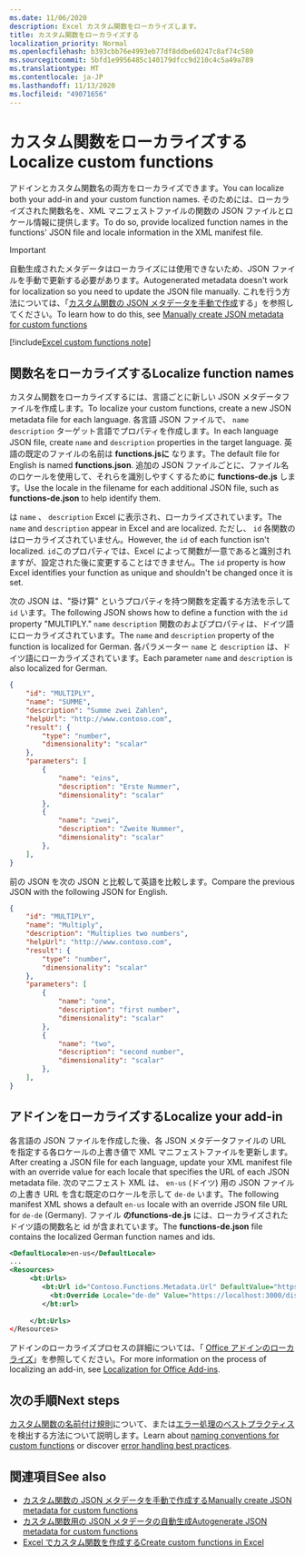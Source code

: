 ```yaml
---
ms.date: 11/06/2020
description: Excel カスタム関数をローカライズします。
title: カスタム関数をローカライズする
localization_priority: Normal
ms.openlocfilehash: b393cbb76e4993eb77df8ddbe60247c8af74c580
ms.sourcegitcommit: 5bfd1e9956485c140179dfcc9d210c4c5a49a789
ms.translationtype: MT
ms.contentlocale: ja-JP
ms.lasthandoff: 11/13/2020
ms.locfileid: "49071656"
---
```

# <a name="localize-custom-functions"></a><span data-ttu-id="c26d4-103">カスタム関数をローカライズする</span><span class="sxs-lookup"><span data-stu-id="c26d4-103">Localize custom functions</span></span>

<span data-ttu-id="c26d4-104">アドインとカスタム関数名の両方をローカライズできます。</span><span class="sxs-lookup"><span data-stu-id="c26d4-104">You can localize both your add-in and your custom function names.</span></span> <span data-ttu-id="c26d4-105">そのためには、ローカライズされた関数名を、XML マニフェストファイルの関数の JSON ファイルとロケール情報に提供します。</span><span class="sxs-lookup"><span data-stu-id="c26d4-105">To do so, provide localized function names in the functions' JSON file and locale information in the XML manifest file.</span></span>

>[!IMPORTANT]
> <span data-ttu-id="c26d4-106">自動生成されたメタデータはローカライズには使用できないため、JSON ファイルを手動で更新する必要があります。</span><span class="sxs-lookup"><span data-stu-id="c26d4-106">Autogenerated metadata doesn't work for localization so you need to update the JSON file manually.</span></span> <span data-ttu-id="c26d4-107">これを行う方法については、「[カスタム関数の JSON メタデータを手動で作成](custom-functions-json.md)する」を参照してください。</span><span class="sxs-lookup"><span data-stu-id="c26d4-107">To learn how to do this, see [Manually create JSON metadata for custom functions](custom-functions-json.md)</span></span>

[!include[Excel custom functions note](../includes/excel-custom-functions-note.md)]

## <a name="localize-function-names"></a><span data-ttu-id="c26d4-108">関数名をローカライズする</span><span class="sxs-lookup"><span data-stu-id="c26d4-108">Localize function names</span></span>

<span data-ttu-id="c26d4-109">カスタム関数をローカライズするには、言語ごとに新しい JSON メタデータファイルを作成します。</span><span class="sxs-lookup"><span data-stu-id="c26d4-109">To localize your custom functions, create a new JSON metadata file for each language.</span></span> <span data-ttu-id="c26d4-110">各言語 JSON ファイルで、 `name` `description` ターゲット言語でプロパティを作成します。</span><span class="sxs-lookup"><span data-stu-id="c26d4-110">In each language JSON file, create `name` and `description` properties in the target language.</span></span> <span data-ttu-id="c26d4-111">英語の既定のファイルの名前は **functions.jsに** なります。</span><span class="sxs-lookup"><span data-stu-id="c26d4-111">The default file for English is named **functions.json**.</span></span> <span data-ttu-id="c26d4-112">追加の JSON ファイルごとに、ファイル名のロケールを使用して、それらを識別しやすくするために **functions-de.js** します。</span><span class="sxs-lookup"><span data-stu-id="c26d4-112">Use the locale in the filename for each additional JSON file, such as **functions-de.json** to help identify them.</span></span>

<span data-ttu-id="c26d4-113">は `name` 、 `description` Excel に表示され、ローカライズされています。</span><span class="sxs-lookup"><span data-stu-id="c26d4-113">The `name` and `description` appear in Excel and are localized.</span></span> <span data-ttu-id="c26d4-114">ただし、 `id` 各関数のはローカライズされていません。</span><span class="sxs-lookup"><span data-stu-id="c26d4-114">However, the `id` of each function isn't localized.</span></span> <span data-ttu-id="c26d4-115">`id`このプロパティでは、Excel によって関数が一意であると識別されますが、設定された後に変更することはできません。</span><span class="sxs-lookup"><span data-stu-id="c26d4-115">The `id` property is how Excel identifies your function as unique and shouldn't be changed once it is set.</span></span>

<span data-ttu-id="c26d4-116">次の JSON は、"掛け算" というプロパティを持つ関数を定義する方法を示して `id` います。</span><span class="sxs-lookup"><span data-stu-id="c26d4-116">The following JSON shows how to define a function with the `id` property "MULTIPLY."</span></span> <span data-ttu-id="c26d4-117">`name` `description` 関数のおよびプロパティは、ドイツ語にローカライズされています。</span><span class="sxs-lookup"><span data-stu-id="c26d4-117">The `name` and `description` property of the function is localized for German.</span></span> <span data-ttu-id="c26d4-118">各パラメーター `name` と `description` は、ドイツ語にローカライズされています。</span><span class="sxs-lookup"><span data-stu-id="c26d4-118">Each parameter `name` and `description` is also localized for German.</span></span>

```JSON
{
    "id": "MULTIPLY",
    "name": "SUMME",
    "description": "Summe zwei Zahlen",
    "helpUrl": "http://www.contoso.com",
    "result": {
        "type": "number",
        "dimensionality": "scalar"
    },
    "parameters": [
        {
            "name": "eins",
            "description": "Erste Nummer",
            "dimensionality": "scalar"
        },
        {
            "name": "zwei",
            "description": "Zweite Nummer",
            "dimensionality": "scalar"
        },
    ],
}
```

<span data-ttu-id="c26d4-119">前の JSON を次の JSON と比較して英語を比較します。</span><span class="sxs-lookup"><span data-stu-id="c26d4-119">Compare the previous JSON with the following JSON for English.</span></span>

```JSON
{
    "id": "MULTIPLY",
    "name": "Multiply",
    "description": "Multiplies two numbers",
    "helpUrl": "http://www.contoso.com",
    "result": {
        "type": "number",
        "dimensionality": "scalar"
    },
    "parameters": [
        {
            "name": "one",
            "description": "first number",
            "dimensionality": "scalar"
        },
        {
            "name": "two",
            "description": "second number",
            "dimensionality": "scalar"
        },
    ],
}
```

## <a name="localize-your-add-in"></a><span data-ttu-id="c26d4-120">アドインをローカライズする</span><span class="sxs-lookup"><span data-stu-id="c26d4-120">Localize your add-in</span></span>

<span data-ttu-id="c26d4-121">各言語の JSON ファイルを作成した後、各 JSON メタデータファイルの URL を指定する各ロケールの上書き値で XML マニフェストファイルを更新します。</span><span class="sxs-lookup"><span data-stu-id="c26d4-121">After creating a JSON file for each language, update your XML manifest file with an override value for each locale that specifies the URL of each JSON metadata file.</span></span> <span data-ttu-id="c26d4-122">次のマニフェスト XML は、 `en-us` (ドイツ) 用の JSON ファイルの上書き URL を含む既定のロケールを示して `de-de` います。</span><span class="sxs-lookup"><span data-stu-id="c26d4-122">The following manifest XML shows a default `en-us` locale with an override JSON file URL for `de-de` (Germany).</span></span> <span data-ttu-id="c26d4-123">ファイル **のfunctions-de.js** には、ローカライズされたドイツ語の関数名と id が含まれています。</span><span class="sxs-lookup"><span data-stu-id="c26d4-123">The **functions-de.json** file contains the localized German function names and ids.</span></span>

```XML
<DefaultLocale>en-us</DefaultLocale>
...
<Resources>
     <bt:Urls>
        <bt:Url id="Contoso.Functions.Metadata.Url" DefaultValue="https://localhost:3000/dist/functions.json"/>
          <bt:Override Locale="de-de" Value="https://localhost:3000/dist/functions-de.json" />
        </bt:url>
        
     </bt:Urls>
</Resources>
```

<span data-ttu-id="c26d4-124">アドインのローカライズプロセスの詳細については、「 [Office アドインのローカライズ](../develop/localization.md#control-localization-from-the-manifest)」を参照してください。</span><span class="sxs-lookup"><span data-stu-id="c26d4-124">For more information on the process of localizing an add-in, see [Localization for Office Add-ins](../develop/localization.md#control-localization-from-the-manifest).</span></span>

## <a name="next-steps"></a><span data-ttu-id="c26d4-125">次の手順</span><span class="sxs-lookup"><span data-stu-id="c26d4-125">Next steps</span></span>
<span data-ttu-id="c26d4-126">[カスタム関数の名前付け規則](custom-functions-naming.md)について、または[エラー処理のベストプラクティス](custom-functions-errors.md)を検出する方法について説明します。</span><span class="sxs-lookup"><span data-stu-id="c26d4-126">Learn about [naming conventions for custom functions](custom-functions-naming.md) or discover [error handling best practices](custom-functions-errors.md).</span></span>

## <a name="see-also"></a><span data-ttu-id="c26d4-127">関連項目</span><span class="sxs-lookup"><span data-stu-id="c26d4-127">See also</span></span>

* [<span data-ttu-id="c26d4-128">カスタム関数の JSON メタデータを手動で作成する</span><span class="sxs-lookup"><span data-stu-id="c26d4-128">Manually create JSON metadata for custom functions</span></span>](custom-functions-json.md)
* [<span data-ttu-id="c26d4-129">カスタム関数用の JSON メタデータの自動生成</span><span class="sxs-lookup"><span data-stu-id="c26d4-129">Autogenerate JSON metadata for custom functions</span></span>](custom-functions-json-autogeneration.md)
* [<span data-ttu-id="c26d4-130">Excel でカスタム関数を作成する</span><span class="sxs-lookup"><span data-stu-id="c26d4-130">Create custom functions in Excel</span></span>](custom-functions-overview.md)
